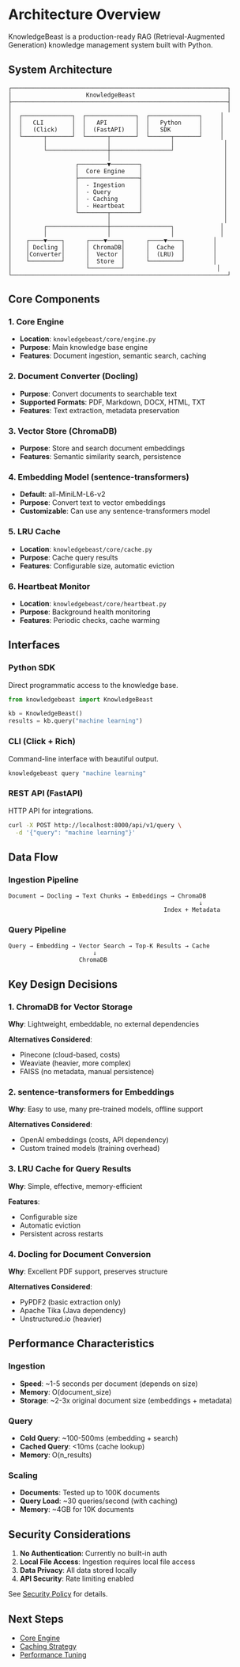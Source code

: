 # Architecture Overview

KnowledgeBeast is a production-ready RAG (Retrieval-Augmented Generation) knowledge management system built with Python.

## System Architecture

```
┌─────────────────────────────────────────────────────────────┐
│                     KnowledgeBeast                          │
├─────────────────────────────────────────────────────────────┤
│                                                             │
│  ┌──────────────┐  ┌──────────────┐  ┌──────────────┐     │
│  │   CLI        │  │   API        │  │   Python     │     │
│  │   (Click)    │  │  (FastAPI)   │  │   SDK        │     │
│  └──────┬───────┘  └──────┬───────┘  └──────┬───────┘     │
│         │                 │                 │              │
│         └─────────────────┼─────────────────┘              │
│                           │                                │
│                  ┌────────▼────────┐                       │
│                  │  Core Engine    │                       │
│                  ├─────────────────┤                       │
│                  │  - Ingestion    │                       │
│                  │  - Query        │                       │
│                  │  - Caching      │                       │
│                  │  - Heartbeat    │                       │
│                  └────────┬────────┘                       │
│                           │                                │
│         ┌─────────────────┼─────────────────┐             │
│         │                 │                 │             │
│    ┌────▼────┐      ┌────▼────┐      ┌────▼────┐        │
│    │ Docling │      │ ChromaDB│      │  Cache  │        │
│    │Converter│      │  Vector │      │  (LRU)  │        │
│    └─────────┘      │  Store  │      └─────────┘        │
│                     └─────────┘                          │
└─────────────────────────────────────────────────────────────┘
```

## Core Components

### 1. Core Engine
- **Location**: `knowledgebeast/core/engine.py`
- **Purpose**: Main knowledge base engine
- **Features**: Document ingestion, semantic search, caching

### 2. Document Converter (Docling)
- **Purpose**: Convert documents to searchable text
- **Supported Formats**: PDF, Markdown, DOCX, HTML, TXT
- **Features**: Text extraction, metadata preservation

### 3. Vector Store (ChromaDB)
- **Purpose**: Store and search document embeddings
- **Features**: Semantic similarity search, persistence

### 4. Embedding Model (sentence-transformers)
- **Default**: all-MiniLM-L6-v2
- **Purpose**: Convert text to vector embeddings
- **Customizable**: Can use any sentence-transformers model

### 5. LRU Cache
- **Location**: `knowledgebeast/core/cache.py`
- **Purpose**: Cache query results
- **Features**: Configurable size, automatic eviction

### 6. Heartbeat Monitor
- **Location**: `knowledgebeast/core/heartbeat.py`
- **Purpose**: Background health monitoring
- **Features**: Periodic checks, cache warming

## Interfaces

### Python SDK
Direct programmatic access to the knowledge base.

```python
from knowledgebeast import KnowledgeBeast

kb = KnowledgeBeast()
results = kb.query("machine learning")
```

### CLI (Click + Rich)
Command-line interface with beautiful output.

```bash
knowledgebeast query "machine learning"
```

### REST API (FastAPI)
HTTP API for integrations.

```bash
curl -X POST http://localhost:8000/api/v1/query \
  -d '{"query": "machine learning"}'
```

## Data Flow

### Ingestion Pipeline

```
Document → Docling → Text Chunks → Embeddings → ChromaDB
                                                      ↓
                                            Index + Metadata
```

### Query Pipeline

```
Query → Embedding → Vector Search → Top-K Results → Cache
                        ↓
                    ChromaDB
```

## Key Design Decisions

### 1. ChromaDB for Vector Storage
**Why**: Lightweight, embeddable, no external dependencies

**Alternatives Considered**:
- Pinecone (cloud-based, costs)
- Weaviate (heavier, more complex)
- FAISS (no metadata, manual persistence)

### 2. sentence-transformers for Embeddings
**Why**: Easy to use, many pre-trained models, offline support

**Alternatives Considered**:
- OpenAI embeddings (costs, API dependency)
- Custom trained models (training overhead)

### 3. LRU Cache for Query Results
**Why**: Simple, effective, memory-efficient

**Features**:
- Configurable size
- Automatic eviction
- Persistent across restarts

### 4. Docling for Document Conversion
**Why**: Excellent PDF support, preserves structure

**Alternatives Considered**:
- PyPDF2 (basic extraction only)
- Apache Tika (Java dependency)
- Unstructured.io (heavier)

## Performance Characteristics

### Ingestion
- **Speed**: ~1-5 seconds per document (depends on size)
- **Memory**: O(document_size)
- **Storage**: ~2-3x original document size (embeddings + metadata)

### Query
- **Cold Query**: ~100-500ms (embedding + search)
- **Cached Query**: <10ms (cache lookup)
- **Memory**: O(n_results)

### Scaling
- **Documents**: Tested up to 100K documents
- **Query Load**: ~30 queries/second (with caching)
- **Memory**: ~4GB for 10K documents

## Security Considerations

1. **No Authentication**: Currently no built-in auth
2. **Local File Access**: Ingestion requires local file access
3. **Data Privacy**: All data stored locally
4. **API Security**: Rate limiting enabled

See [Security Policy](../../SECURITY.md) for details.

## Next Steps

- [Core Engine](core-engine.md)
- [Caching Strategy](caching-strategy.md)
- [Performance Tuning](performance.md)

